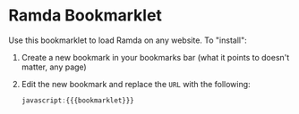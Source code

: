# Ramda Bookmarklet

Use this bookmarklet to load Ramda on any website. To "install":

1. Create a new bookmark in your bookmarks bar (what it points to doesn't
   matter, any page)

2. Edit the new bookmark and replace the `URL` with the following:

    ```javascript
    javascript:{{{bookmarklet}}}
    ```
